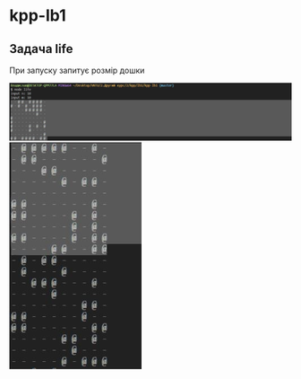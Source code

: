 # kpp-lb1

## Задача life
При запуску запитує розмір дошки

![screenshoot](./life-screen-1.JPG)
![screenshoot](./life-screen-2.jpg)

